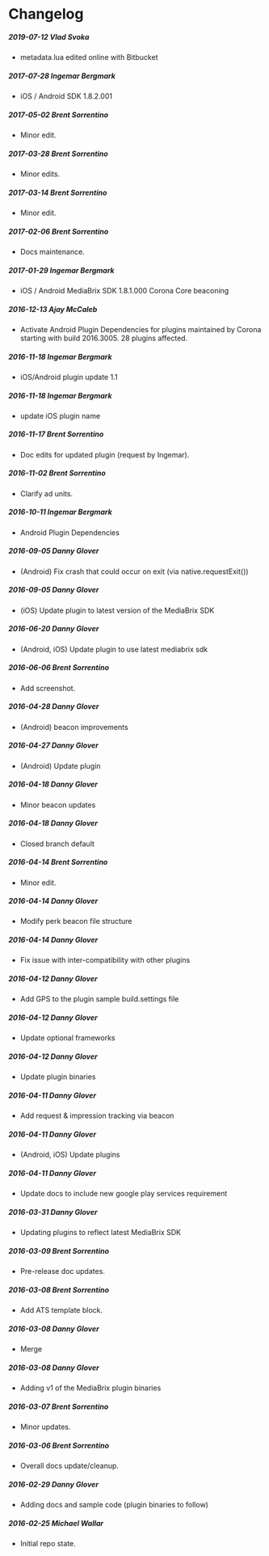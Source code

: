 # Changelog
##### 2019-07-12  Vlad Svoka
 * metadata.lua edited online with Bitbucket

##### 2017-07-28  Ingemar Bergmark
 * iOS / Android SDK 1.8.2.001

##### 2017-05-02  Brent Sorrentino
 * Minor edit.

##### 2017-03-28  Brent Sorrentino
 * Minor edits.

##### 2017-03-14  Brent Sorrentino
 * Minor edit.

##### 2017-02-06  Brent Sorrentino
 * Docs maintenance.

##### 2017-01-29  Ingemar Bergmark
 * iOS / Android MediaBrix SDK 1.8.1.000
Corona Core beaconing

##### 2016-12-13  Ajay McCaleb
 * Activate Android Plugin Dependencies for plugins maintained by Corona starting with build 2016.3005. 28 plugins affected.

##### 2016-11-18  Ingemar Bergmark
 * iOS/Android plugin update 1.1

##### 2016-11-18  Ingemar Bergmark
 * update iOS plugin name

##### 2016-11-17  Brent Sorrentino
 * Doc edits for updated plugin (request by Ingemar).

##### 2016-11-02  Brent Sorrentino
 * Clarify ad units.

##### 2016-10-11  Ingemar Bergmark
 * Android Plugin Dependencies

##### 2016-09-05  Danny Glover
 * (Android) Fix crash that could occur on exit (via native.requestExit())

##### 2016-09-05  Danny Glover
 * (iOS) Update plugin to latest version of the MediaBrix SDK

##### 2016-06-20  Danny Glover
 * (Android, iOS) Update plugin to use latest mediabrix sdk

##### 2016-06-06  Brent Sorrentino
 * Add screenshot.

##### 2016-04-28  Danny Glover
 * (Android) beacon improvements

##### 2016-04-27  Danny Glover
 * (Android) Update plugin

##### 2016-04-18  Danny Glover
 * Minor beacon updates

##### 2016-04-18  Danny Glover
 * Closed branch default

##### 2016-04-14  Brent Sorrentino
 * Minor edit.

##### 2016-04-14  Danny Glover
 * Modify perk beacon file structure

##### 2016-04-14  Danny Glover
 * Fix issue with inter-compatibility with other plugins

##### 2016-04-12  Danny Glover
 * Add GPS to the plugin sample build.settings file

##### 2016-04-12  Danny Glover
 * Update optional frameworks

##### 2016-04-12  Danny Glover
 * Update plugin binaries

##### 2016-04-11  Danny Glover
 * Add request & impression tracking via beacon

##### 2016-04-11  Danny Glover
 * (Android, iOS) Update plugins

##### 2016-04-11  Danny Glover
 * Update docs to include new google play services requirement

##### 2016-03-31  Danny Glover
 * Updating plugins to reflect latest MediaBrix SDK

##### 2016-03-09  Brent Sorrentino
 * Pre-release doc updates.

##### 2016-03-08  Brent Sorrentino
 * Add ATS template block.

##### 2016-03-08  Danny Glover
 * Merge

##### 2016-03-08  Danny Glover
 * Adding v1 of the MediaBrix plugin binaries

##### 2016-03-07  Brent Sorrentino
 * Minor updates.

##### 2016-03-06  Brent Sorrentino
 * Overall docs update/cleanup.

##### 2016-02-29  Danny Glover
 * Adding docs and sample code (plugin binaries to follow)

##### 2016-02-25  Michael Wallar
 * Initial repo state.

